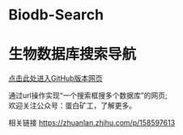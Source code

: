 # Biodb-Search
# 生物数据库搜索导航

[点击此处进入GitHub版本网页](https://wang-lin-boop.github.io/Biodb-Search/)

通过url操作实现“一个搜索框搜多个数据库”的网页;  
欢迎关注公众号：蛋白矿工，了解更多。

相关链接
https://zhuanlan.zhihu.com/p/158597613
